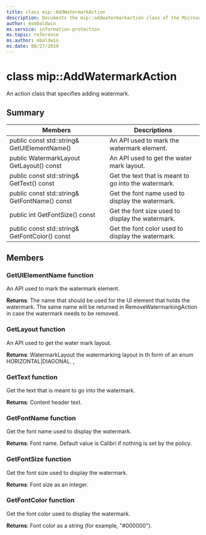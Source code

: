 ```yaml
---
title: class mip::AddWatermarkAction 
description: Documents the mip::addwatermarkaction class of the Microsoft Information Protection (MIP) SDK.
author: msmbaldwin
ms.service: information-protection
ms.topic: reference
ms.author: mbaldwin
ms.date: 08/27/2019
---
```


# class mip::AddWatermarkAction 
An action class that specifies adding watermark.
  
## Summary
 Members                        | Descriptions                                
--------------------------------|---------------------------------------------
public const std::string& GetUIElementName()  |  An API used to mark the watermark element.
public WatermarkLayout GetLayout() const  |  An API used to get the water mark layout.
public const std::string& GetText() const  |  Get the text that is meant to go into the watermark.
public const std::string& GetFontName() const  |  Get the font name used to display the watermark.
public int GetFontSize() const  |  Get the font size used to display the watermark.
public const std::string& GetFontColor() const  |  Get the font color used to display the watermark.
  
## Members
  
### GetUIElementName function
An API used to mark the watermark element.

  
**Returns**: The name that should be used for the UI element that holds the watermark. The same name will be returned in RemoveWatermarkingAction in case the watermark needs to be removed.
  
### GetLayout function
An API used to get the water mark layout.

  
**Returns**: WatermarkLayout the watermarking layout in th form of an enum HORIZONTAL|DIAGONAL. ,
  
### GetText function
Get the text that is meant to go into the watermark.

  
**Returns**: Content header text.
  
### GetFontName function
Get the font name used to display the watermark.

  
**Returns**: Font name. Default value is Calibri if nothing is set by the policy.
  
### GetFontSize function
Get the font size used to display the watermark.

  
**Returns**: Font size as an integer.
  
### GetFontColor function
Get the font color used to display the watermark.

  
**Returns**: Font color as a string (for example, "#000000").